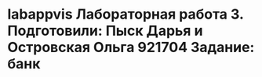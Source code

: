 # labappvis Лабораторная работа 3. Подготовили: Пыск Дарья и Островская Ольга 921704 Задание: банк 
